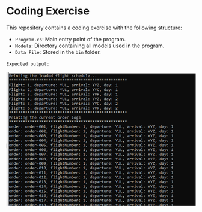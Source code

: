 # Coding Exercise

This repository contains a coding exercise with the following structure:

- `Program.cs`: Main entry point of the program.
- `Models`: Directory containing all models used in the program.
- `Data File`: Stored in the `bin` folder.


 `Expected output:`
 
 ![output](images/1.PNG)
